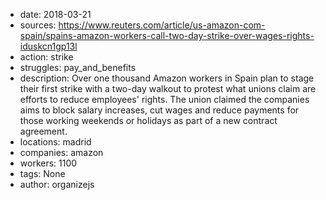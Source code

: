 - date: 2018-03-21
- sources: https://www.reuters.com/article/us-amazon-com-spain/spains-amazon-workers-call-two-day-strike-over-wages-rights-iduskcn1gp13l
- action: strike
- struggles: pay_and_benefits
- description: Over one thousand Amazon workers in Spain plan to stage their first strike with a two-day walkout to protest what unions claim are efforts to reduce employees' rights. The union claimed the companies aims to block salary increases, cut wages and reduce payments for those working weekends or holidays as part of a new contract agreement.
- locations: madrid
- companies: amazon
- workers: 1100
- tags: None
- author: organizejs
